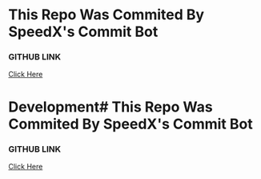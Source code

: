 # This Repo Was Commited By SpeedX's Commit Bot
### GITHUB LINK
<a href='https://github.com/thespeedx/commit-bot'> Click Here </a>

# Development# This Repo Was Commited By SpeedX's Commit Bot
### GITHUB LINK
<a href='https://github.com/thespeedx/commit-bot'> Click Here </a>


